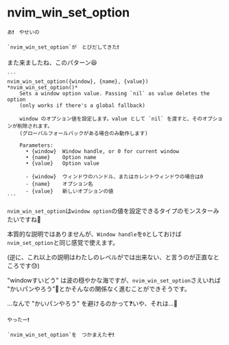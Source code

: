 # nvim_win_set_option

```
あ❗　やせいの

`nvim_win_set_option`が　とびだしてきた❗
```

また来ましたね、このパターン😆

~~~admonish info title=":h nvim_win_set_option"
```
nvim_win_set_option({window}, {name}, {value})         *nvim_win_set_option()*
    Sets a window option value. Passing `nil` as value deletes the option
    (only works if there's a global fallback)

    window のオプション値を設定します。value として `nil` を渡すと、そのオプションが削除されます。
    (グローバルフォールバックがある場合のみ動作します)

    Parameters:  
      • {window}  Window handle, or 0 for current window
      • {name}    Option name
      • {value}   Option value

      - {window}  ウィンドウのハンドル、またはカレントウィンドウの場合は0
      - {name}    オプション名
      - {value}   新しいオプションの値
```
~~~

`nvim_win_set_option`は`window option`の値を設定できるタイプのモンスターみたいですね🤔

本質的な説明ではありませんが、`Window handle`を`0`としておけば`nvim_set_option`と同じ感覚で使えます。

(逆に、これ以上の説明はわたしのレベルがでは出来ない、と言うのが正直なところです😓)

"windowすいどう" は波の穏やかな海ですが、`nvim_win_set_option`さえいれば "かいパンやろう"🙈とかそんなの関係なく進むことができそうです。

...なんで "かいパンやろう" を避けるのかって❓いや、それは...🙊

```admonish success
やったー❗

`nvim_win_set_option`を　つかまえたぞ❗
```
